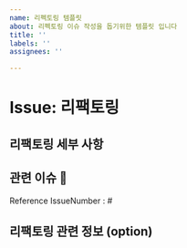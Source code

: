 ```yaml
---
name: 리펙토링 템플릿
about: 리펙토링 이슈 작성을 돕기위한 템플릿 입니다
title: ''
labels: ''
assignees: ''

---
```


# Issue: 리팩토링

## 리팩토링 세부 사항

## 관련 이슈 📎
<!-- 리팩토링 한 기능의 원래 이슈의 넘버를 적어주세요. -->
Reference IssueNumber : #

## 리팩토링 관련 정보 (option)
<!-- 기능 구현에 관한 정보를 얻은 곳의 url을 적어주세요 없다면 비워놓으면 됩니다. -->
